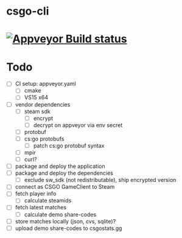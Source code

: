 # csgo-cli

[![Appveyor Build status](https://ci.appveyor.com/api/projects/status/github/jakoch/csgo-cli?branch=master&svg=true)](https://ci.appveyor.com/project/jakoch/csgo-cli)
=======

# Todo

- [ ] CI setup: appveyor.yaml
  - [ ] cmake
  - [ ] VS15 x64
- [ ] vendor dependencies
  - [ ] steam sdk
    - [ ] encrypt
    - [ ] decrypt on appveyor via env secret
  - [ ] protobuf
  - [ ] cs:go protobufs
    - [ ] patch cs:go protobuf syntax
  - [ ] mpir
  - [ ] curl?
- [ ] package and deploy the application
- [ ] package and deploy the dependencies
  - [ ] exclude sw_sdk (not redistributable), ship encrypted version
- [ ] connect as CSGO GameClient to Steam
- [ ] fetch player info
  - [ ] calculate steamids
- [ ] fetch latest matches
  - [ ] calculate demo share-codes
- [ ] store matches locally (json, cvs, sqlite)?
- [ ] upload demo share-codes to csgostats.gg
